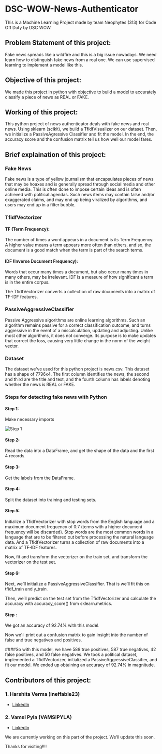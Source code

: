 # DSC-WOW-News-Authenticator

This is a Machine Learning Project made by team Neophytes (313) for Code Off Duty by DSC WOW.

## Problem Statement of this project:

Fake news spreads like a wildfire and this is a big issue nowadays. We need learn how to distinguish fake news from a real one. We can use supervised learning to implement a model like this.

## Objective of this project:

We made this project in python with objective to build a model to accurately classify a piece of news as REAL or FAKE.

## Working of this project:

This python project of news authenticator deals with fake news and real news. Using sklearn (scikit), we build a TfidfVisualizer on our dataset. Then, we initialize a PassiveAgressive Classifier and fit the model. In the end, the accuracy score and the confusion matrix tell us how well our model fares.

## Brief explaination of this project:

### Fake News
 Fake news is a type of yellow journalism that encapsulates pieces of news that may be hoaxes and is generally spread through social media and other online media. This is often done to impose certain ideas and is often achieved with political agendas. Such news items may contain false and/or exaggerated claims, and may end up being viralized by algorithms, and users may end up in a filter bubble.

### TfidfVectorizer

#### TF (Term Frequency):

The number of times a word appears in a document is its Term Frequency. A higher value means a term appears more often than others, and so, the document is a good match when the term is part of the search terms.

#### IDF (Inverse Document Frequency):

Words that occur many times a document, but also occur many times in many others, may be irrelevant. IDF is a measure of how significant a term is in the entire corpus.

The TfidfVectorizer converts a collection of raw documents into a matrix of TF-IDF features.

### PassiveAggressiveClassifier

Passive Aggressive algorithms are online learning algorithms. Such an algorithm remains passive for a correct classification outcome, and turns aggressive in the event of a miscalculation, updating and adjusting. Unlike most other algorithms, it does not converge. Its purpose is to make updates that correct the loss, causing very little change in the norm of the weight vector.

### Dataset

The dataset we've used for this python project is news.csv. This dataset has a shape of 7796x4. The first column identifies the news, the second and third are the title and text, and the fourth column has labels denoting whether the news is REAL or FAKE.

### Steps for detecting fake news with Python
#### Step 1:
Make necessary imports

![Step 1](https://user-images.githubusercontent.com/49369387/101982273-b2f49100-3c98-11eb-9107-f74d37f5c23b.png)

#### Step 2:
Read the data into a DataFrame, and get the shape of the data and the first 4 records.

#### Step 3:
Get the labels from the DataFrame.

#### Step 4: 
Split the dataset into training and testing sets.

#### Step 5: 
Initialize a TfidfVectorizer with stop words from the English language and a maximum document frequency of 0.7 (terms with a higher document frequency will be discarded). Stop words are the most common words in a language that are to be filtered out before processing the natural language data. And a TfidfVectorizer turns a collection of raw documents into a matrix of TF-IDF features.

Now, fit and transform the vectorizer on the train set, and transform the vectorizer on the test set.

#### Step 6: 
Next, we’ll initialize a PassiveAggressiveClassifier. That is we’ll fit this on tfidf_train and y_train.

Then, we’ll predict on the test set from the TfidfVectorizer and calculate the accuracy with accuracy_score() from sklearn.metrics.

#### Step : 
We got an accuracy of 92.74% with this model. 

Now we'll print out a confusion matrix to gain insight into the number of false and true negatives and positives.

####So with this model, we have 588 true positives, 587 true negatives, 42 false positives, and 50 false negatives. We took a political dataset, implemented a TfidfVectorizer, initialized a PassiveAggressiveClassifier, and fit our model. We ended up obtaining an accuracy of 92.74% in magnitude.

## Contributors of this project:

### 1. Harshita Verma (ineffable23)

- [LinkedIn ](https://www.linkedin.com/in/harshita-verma-528132178)

### 2. Vamsi Pyla (VAMSIPYLA)

- [LinkedIn ](https://www.linkedin.com/in/vamsi-pyla-0885771a1)


We are currently working on this part of the project. We'll update this soon.

Thanks for visiting!!!!

